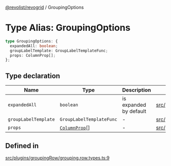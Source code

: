[@revolist/revogrid](README.md) / GroupingOptions

# Type Alias: GroupingOptions

```ts
type GroupingOptions: {
  expandedAll: boolean;
  groupLabelTemplate: GroupLabelTemplateFunc;
  props: ColumnProp[];
};
```

## Type declaration

| Name | Type | Description | Defined in |
| ------ | ------ | ------ | ------ |
| `expandedAll` | `boolean` | is expanded by default | [src/plugins/groupingRow/grouping.row.types.ts:13](https://github.com/revolist/revogrid/blob/834ef2bcc7d11d36bb9e66716a7f07087a633494/src/plugins/groupingRow/grouping.row.types.ts#L13) |
| `groupLabelTemplate` | `GroupLabelTemplateFunc` | - | [src/plugins/groupingRow/grouping.row.types.ts:15](https://github.com/revolist/revogrid/blob/834ef2bcc7d11d36bb9e66716a7f07087a633494/src/plugins/groupingRow/grouping.row.types.ts#L15) |
| `props` | [`ColumnProp`](TypeAlias.ColumnProp.md)[] | - | [src/plugins/groupingRow/grouping.row.types.ts:11](https://github.com/revolist/revogrid/blob/834ef2bcc7d11d36bb9e66716a7f07087a633494/src/plugins/groupingRow/grouping.row.types.ts#L11) |

## Defined in

[src/plugins/groupingRow/grouping.row.types.ts:9](https://github.com/revolist/revogrid/blob/834ef2bcc7d11d36bb9e66716a7f07087a633494/src/plugins/groupingRow/grouping.row.types.ts#L9)
